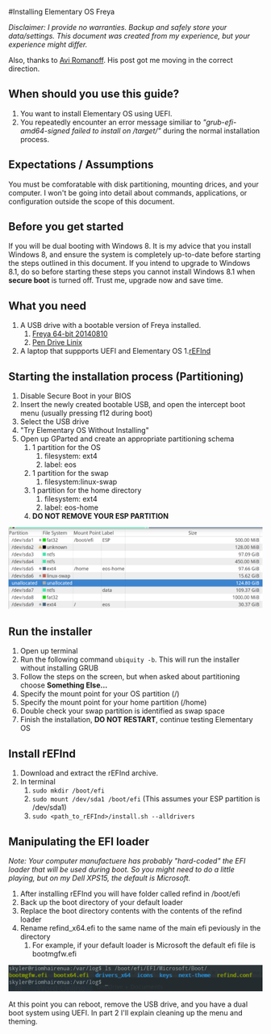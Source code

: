 #Installing Elementary OS Freya

*Disclaimer: I provide no warranties. Backup and safely store your data/settings. This document was created from my experience, but your experience might differ.*

Also, thanks to [Avi Romanoff](http://github.com/aroman/freya-on-a-mac). His post got me moving in the correct direction.

## When should you use this guide?
1. You want to install Elementary OS using UEFI.
1. You repeatedly encounter an error message similiar to *"grub-efi-amd64-signed failed to install on /target/"* during the normal installation process.

## Expectations / Assumptions
You must be comforatable with disk partitioning, mounting drices, and your computer. I won't be going into detail about
commands, applications, or configuration outside the scope of this document.

## Before you get started
If you will be dual booting with Windows 8. It is my advice that you install Windows 8, and ensure the system is completely
up-to-date before starting the steps outlined in this document. If you intend to upgrade to Windows 8.1, do so before starting these steps
you cannot install Windows 8.1 when **secure boot** is turned off. Trust me, upgrade now and save time.

## What you need
1. A USB drive with a bootable version of Freya installed.
    1. [Freya 64-bit 20140810](http://downloads.sourceforge.net/project/elementaryos/unstable/elementaryos-unstable-amd64.20140810.iso)
    1. [Pen Drive Linix](http://www.pendrivelinux.com/universal-usb-installer-easy-as-1-2-3/)
1. A laptop that suppports UEFI and Elementary OS
1.[rEFInd](http://www.rodsbooks.com/refind/getting.html)

## Starting the installation process (Partitioning)
1. Disable Secure Boot in your BIOS
1. Insert the newly created bootable USB, and open the intercept boot menu (usually pressing f12 during boot)
1. Select the USB drive
1. "Try Elementary OS Without Installing"
1. Open up GParted and create an appropriate partitioning schema
    1. 1 partition for the OS
        1. filesystem: ext4
        1. label: eos
    1. 1 partition for the swap
        1. filesystem:linux-swap
    1. 1 partition for the home directory
        1. filesystem: ext4
        1. label: eos-home
    1. **DO NOT REMOVE YOUR ESP PARTITION**

![CParted Partition Schema](./resources/partition-schema.png)

## Run the installer
1. Open up terminal
1. Run the following command `ubiquity -b`. This will run the installer without installing GRUB
1. Follow the steps on the screen, but when asked about partitioning choose **Something Else...**
1. Specify the mount point for your OS partition (/)
1. Specify the mount point for your home partition (/home)
1. Double check your swap partition is identified as swap space
1. Finish the installation, **DO NOT RESTART**, continue testing Elementary OS

## Install rEFInd
1. Download and extract the rEFInd archive.
1. In terminal
    1. `sudo mkdir /boot/efi`
    1. `sudo mount /dev/sda1 /boot/efi` (This assumes your ESP partition is /dev/sda1)
    1. `sudo <path_to_rEFInd>/install.sh --alldrivers`

## Manipulating the EFI loader
*Note: Your computer manufactuere has probably "hard-coded" the EFI loader that will be used during boot.
So you might need to do a little playing, but on my Dell XPS15, the default is Microsoft.*

1. After installing rEFInd you will have folder called refind in /boot/efi
1. Back up the boot directory of your default loader
1. Replace the boot directory contents with the contents of the refind loader
1. Rename refind_x64.efi to the same name of the main efi peviously in the directory
    1. For example, if your default loader is Microsoft the default efi file is bootmgfw.efi

![New Folder Structure](./resources/loader-folders.png)

At this point you can reboot, remove the USB drive, and you have a dual boot system using UEFI. In part 2 I'll explain
cleaning up the menu and theming.
